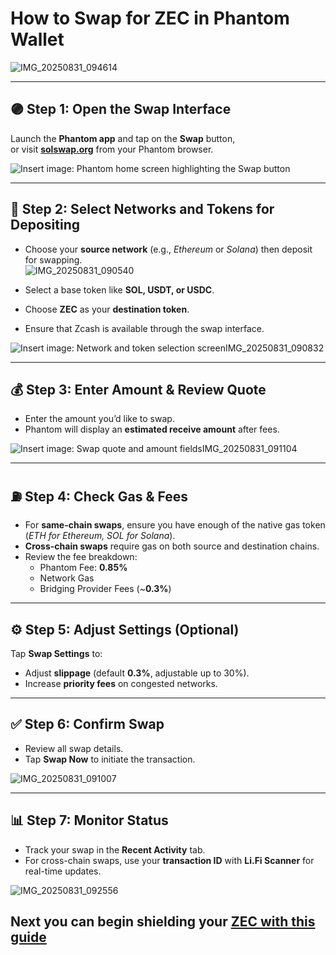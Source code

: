 # **How to Swap for ZEC in Phantom Wallet**

![IMG_20250831_094614](https://hackmd.io/_uploads/SJOlnt-ceg.png)

---

## 🟣 **Step 1: Open the Swap Interface**  
Launch the **Phantom app** and tap on the **Swap** button,  
or visit **[solswap.org](https://solswap.org/)** from your Phantom browser.  

![Insert image: Phantom home screen highlighting the Swap button](https://hackmd.io/_uploads/S1Cp-KWqxe.jpg)

---

## 🔗 **Step 2: Select Networks and Tokens for Depositing**  
- Choose your **source network** (e.g., *Ethereum* or *Solana*) then deposit for swapping.  
 ![IMG_20250831_090540](https://hackmd.io/_uploads/S1SaGYZ9xx.jpg)

- Select a base token like **SOL, USDT, or USDC**.  
- Choose **ZEC** as your **destination token**.  
- Ensure that Zcash is available through the swap interface.  

![Insert image: Network and token selection screenIMG_20250831_090832](https://hackmd.io/_uploads/ry4QQF-5gx.jpg)


---

## 💰 **Step 3: Enter Amount & Review Quote**  
- Enter the amount you’d like to swap.  
- Phantom will display an **estimated receive amount** after fees.  

![Insert image: Swap quote and amount fieldsIMG_20250831_091104](https://hackmd.io/_uploads/B1U1NYW5xe.jpg)

---

## ⛽ **Step 4: Check Gas & Fees**  
- For **same-chain swaps**, ensure you have enough of the native gas token (*ETH for Ethereum, SOL for Solana*).  
- **Cross-chain swaps** require gas on both source and destination chains.  
- Review the fee breakdown:  
  - Phantom Fee: **0.85%**  
  - Network Gas  
  - Bridging Provider Fees (~**0.3%**)  
  
  

---

## ⚙️ **Step 5: Adjust Settings (Optional)**  
Tap **Swap Settings** to:  
- Adjust **slippage** (default **0.3%**, adjustable up to 30%).  
- Increase **priority fees** on congested networks.  

---

## ✅ **Step 6: Confirm Swap**  
- Review all swap details.  
- Tap **Swap Now** to initiate the transaction.  

![IMG_20250831_091007](https://hackmd.io/_uploads/HkU1UKZ5gx.jpg)

---

## 📊 **Step 7: Monitor Status**  
- Track your swap in the **Recent Activity** tab.  
- For cross-chain swaps, use your **transaction ID** with **Li.Fi Scanner** for real-time updates. 

![IMG_20250831_092556](https://hackmd.io/_uploads/S1NBwKbcxe.jpg)

## Next you can begin shielding your [ZEC with this guide](https://zechub.wiki/guides/using-zec-privately)
